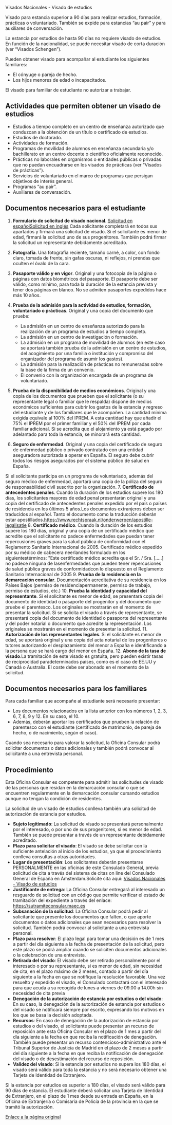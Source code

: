  Visados Nacionales - Visado de estudios

  Visado para estancia superior a 90 días para realizar estudios, formación, prácticas o voluntariado. También se expide para estancias “au pair” y para auxiliares de conversación.

 La estancia por estudios de hasta 90 días no requiere visado de estudios. En función de la nacionalidad, se puede necesitar visado de corta duración (ver “Visados Schengen”).

 Pueden obtener visado para acompañar al estudiante los siguientes familiares:

 * El cónyuge o pareja de hecho.
* Los hijos menores de edad o incapacitados.

 El visado para familiar de estudiante no autorizar a trabajar.

 Actividades que permiten obtener un visado de estudios
------------------------------------------------------

 * Estudios a tiempo completo en un centro de enseñanza autorizado que conduzcan a la obtención de un título o certificado de estudios.
* Estudios de doctorado.
* Actividades de formación.
* Programas de movilidad de alumnos en enseñanza secundaria y/o bachillerato en un centro docente o científico oficialmente reconocido.
* Prácticas no laborales en organismos o entidades públicas o privadas que no puedan encuadrarse en los visados de prácticas (ver “Visados de prácticas”).
* Servicios de voluntariado en el marco de programas que persigan objetivos de interés general.
* Programas “au pair”.
* Auxiliares de conversación.

 Documentos necesarios para el estudiante
----------------------------------------

 1. **Formulario de solicitud de visado nacional**. [Solicitud en español](https://www.exteriores.gob.es/DocumentosAuxiliaresSC/Pa%C3%ADses%20Bajos/AMSTERDAM%20%28C%29/SolicitudNacionalES.pdf)[Solicitud en inglés](https://www.exteriores.gob.es/DocumentosAuxiliaresSC/Pa%C3%ADses%20Bajos/AMSTERDAM%20%28C%29/SolicitudNacionalEN.pdf) Cada solicitante completará en todos sus apartados y firmará una solicitud de visado. Si el solicitante es menor de edad, firmará la solicitud uno de sus progenitores. También podrá firmar la solicitud un representante debidamente acreditado.
2. **Fotografía**. Una fotografía reciente, tamaño carné, a color, con fondo claro, tomada de frente, sin gafas oscuras, ni reflejos, ni prendas que oculten el óvalo de la cara.
3. **Pasaporte válido y en vigor**. Original y una fotocopia de la página o páginas con datos biométricos del pasaporte. El pasaporte debe ser válido, como mínimo, para toda la duración de la estancia prevista y tener dos páginas en blanco. No se admiten pasaportes expedidos hace más 10 años.
4. **Prueba de la admisión para la actividad de estudios, formación, voluntariado o prácticas**. Original y una copia del documento que pruebe: 


	* La admisión en un centro de enseñanza autorizado para la realización de un programa de estudios a tiempo completo.
	* La admisión en un centro de investigación o formación.
	* La admisión en un programa de movilidad de alumnos (en este caso se aportará también prueba de la admisión en un centro de estudios, del acogimiento por una familia o institución y compromiso del organizador del programa de asumir los gastos).
	* La admisión para la realización de prácticas no remuneradas sobre la base de la firma de un convenio.
	* El convenio con la organización encargada de un programa de voluntariado.
5. **Prueba de la disponibilidad de medios económicos**. Original y una copia de los documentos que prueben que el solicitante (o su representante legal o familiar que le respalda) dispone de medios económicos suficientes para cubrir los gastos de la estancia y regreso del estudiante y de los familiares que le acompañen. La cantidad mínima exigida equivale al 100% del IPREM. A esta cantidad hay que añadir el 75% el IPREM por el primer familiar y el 50% del IPREM por cada familiar adicional. Si se acredita que el alojamiento ya está pagado por adelantado para toda la estancia, se minorará esta cantidad.
6. **Seguro de enfermedad**. Original y una copia del certificado de seguro de enfermedad público o privado contratado con una entidad aseguradora autorizada a operar en España. El seguro debe cubrir todos los riesgos asegurados por el sistema público de salud en España. 

 Si el solicitante participa en un programa de voluntariado, además del seguro médico de enfermedad, aportará una copia de la póliza del seguro de responsabilidad civil suscrito por la organización.
7. **Certificado de antecedentes penales**. Cuando la duración de los estudios supere los 180 días, los solicitantes mayores de edad penal presentarán original y una copia del certificado de antecedentes penales expedido por el país o países de residencia en los últimos 5 años.Los documentos extranjeros deben ser traducidos al español. Tanto el documento como la traducción deberán estar apostillados.https://www.rechtspraak.nl/onderwerpen/apostille-legalisatie
8. **Certificado médico**. Cuando la duración de los estudios supere los 180 días, original y una copia de un certificado médico que acredite que el solicitante no padece enfermedades que puedan tener repercusiones graves para la salud pública de conformidad con el Reglamento Sanitario Internacional de 2005. Certificado médico expedido por su médico de cabecera neerlandés formulado en los siguientestérminos: "Este certificado médico acredita que el Sr. / Sra. […..] no padece ninguna de lasenfermedades que pueden tener repercusiones de salud pública graves de conformidadcon lo dispuesto en el Reglamento Sanitario Internacional de 2005
9. **Prueba de la residencia en la demarcación consular**. Documentación acreditativa de su residencia en los Países Bajos (permiso de residenciapermanente, permiso de trabajo, permiso de estudios, etc.)
10. **Prueba la identidad y capacidad del representante**. Si el solicitante es menor de edad, se presentará copia del documento de identidad o pasaporte del progenitor y del documento que pruebe el parentesco. Los originales se mostrarán en el momento de presentar la solicitud. Si se solicita el visado a través de representante, se presentará copia del documento de identidad o pasaporte del representante y del poder notarial o documento que acredite la representación. Los originales se mostrarán en el momento de presentar la solicitud.
11. **Autorización de los representantes legales**. Si el solicitante es menor de edad, se aportará original y una copia del acta notarial de los progenitores o tutores autorizando el desplazamiento del menor a España e identificando a la persona que se hará cargo del menor en España.
12. **Abono de la tasa de visado**.La tramitación de este visado es gratuita, pero pueden existir tasas de reciprocidad paradeterminados países, como es el caso de EE.UU y Canadá o Australia. El coste debe ser abonado en el momento de la solicitud.

 Documentos necesarios para los familiares
-----------------------------------------

 Para cada familiar que acompañe al estudiante será necesario presentar:

 * Los documentos relacionados en la lista anterior con los números 1, 2, 3, 6, 7, 8, 9 y 12. En su caso, el 10.
* Además, deberán aportar los certificados que prueben la relación de parentesco con el estudiante (certificado de matrimonio, de pareja de hecho, o de nacimiento, según el caso).

 Cuando sea necesario para valorar la solicitud, la Oficina Consular podrá solicitar documentos o datos adicionales y también podrá convocar al solicitante a una entrevista personal.

 Procedimiento
-------------

 Esta Oficina Consular es competente para admitir las solicitudes de visado de las personas que residan en la demarcación consular o que se encuentren regularmente en la demarcación consular cursando estudios aunque no tengan la condición de residentes.

 La solicitud de un visado de estudios conlleva también una solicitud de autorización de estancia por estudios.

 * **Sujeto legitimado**: La solicitud de visado se presentará personalmente por el interesado, o por uno de sus progenitores, si es menor de edad. También se puede presentar a través de un representante debidamente acreditado.
* **Plazo para solicitar el visado**: El visado se debe solicitar con la suficiente antelación al inicio de los estudios, ya que el procedimiento conlleva consultas a otras autoridades.
* **Lugar de presentación**: Los solicitantes deberán presentarse PERSONALMENTE en las oficinas de este Consulado General, previa solicitud de cita a través del sistema de citas on line del Consulado General de España en Ámsterdam.Solicite cita aquí: [Visados Nacionales - Visado de estudios](https://app.bookitit.com/es/hosteds/widgetdefault/2c6277fc2bf43562ccce5c647ff1db4eb#datetime)
* **Justificante de entrega**: La Oficina Consular entregará al interesado un resguardo de solicitud con un código que permite verificar el estado de tramitación del expediente a través del enlace: <https://sutramiteconsular.maec.es>
* **Subsanación de la solicitud**: La Oficina Consular podrá pedir al solicitante que presente los documentos que falten, o que aporte documentos o datos adicionales que sean necesarios para resolver la solicitud. También podrá convocar al solicitante a una entrevista personal.
* **Plazo para resolver**: El plazo legal para tomar una decisión es de 1 mes a partir del día siguiente a la fecha de presentación de la solicitud, pero este plazo se podrá ampliar cuando se soliciten documentos adicionales o la celebración de una entrevista.
* **Retirada del visado**: El visado debe ser retirado personalmente por el interesado o por su representante, si es menor de edad, sin necesidad de cita, en el plazo máximo de 2 meses, contado a partir del día siguiente a la fecha en que se notifique la resolución favorable. Una vez resuelto y expedido el visado, el Consulado contactará con el interesado para que acuda a su recogida de lunes a viernes de 09.00 a 14.00h sin necesidad de cita previa
* **Denegación de la autorización de estancia por estudios o del visado**: En su caso, la denegación de la autorización de estancia por estudios o del visado se notificará siempre por escrito, expresando los motivos en los que se basa la decisión adoptada.
* **Recursos**: En caso de denegación de la autorización de estancia por estudios o del visado, el solicitante puede presentar un recurso de reposición ante esta Oficina Consular en el plazo de 1 mes a partir del día siguiente a la fecha en que reciba la notificación de denegación. También puede presentar un recurso contencioso-administrativo ante el Tribunal Superior de Justicia de Madrid en el plazo de 2 meses a partir del día siguiente a la fecha en que reciba la notificación de denegación del visado o de desestimación del recurso de reposición.
* **Validez del visado**: Si la estancia por estudios no supera los 180 días, el visado será válido para toda la estancia y no será necesario obtener una Tarjeta de Identidad de Extranjero. 

 Si la estancia por estudios es superior a 180 días, el visado será válido para 90 días de estancia. El estudiante deberá solicitar una Tarjeta de Identidad de Extranjero, en el plazo de 1 mes desde su entrada en España, en la Oficina de Extranjería o Comisaría de Policía de la provincia en la que se tramitó la autorización.

  [Enlace a la página original](https://www.exteriores.gob.es/Consulados/amsterdam/es/ServiciosConsulares/Paginas/index.aspx?scco=Pa%C3%ADses+Bajos&scd=9&scca=Visados&scs=Visados%20Nacionales%20-%20Visado%20de%20estudios)